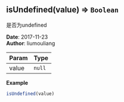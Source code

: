 ## isUndefined(value) ⇒ <code>Boolean</code>
<p>是否为undefined</p>

**Date**: 2017-11-23  
**Author**: liumouliang  

| Param | Type |
| --- | --- |
| value | <code>null</code> | 

**Example**  
```javascript
isUndefined(value)
```

